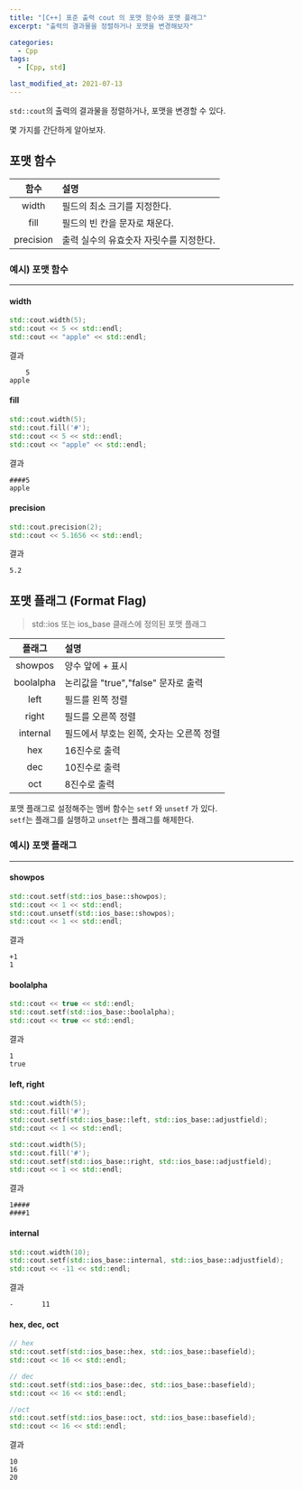 ```yaml
---
title: "[C++] 표준 출력 cout 의 포맷 함수와 포맷 플래그"
excerpt: "출력의 결과물을 정렬하거나 포맷을 변경해보자"

categories:
  - Cpp
tags:
  - [Cpp, std]

last_modified_at: 2021-07-13
---
```


`std::cout`의 출력의 결과물을 정렬하거나, 포맷을 변경할 수 있다.

몇 가지를 간단하게 알아보자.

## 포맷 함수

|함수|설명|
|:--:|:--|
|width|필드의 최소 크기를 지정한다.|
|fill|필드의 빈 칸을 문자로 채운다.|
|precision|출력 실수의 유효숫자 자릿수를 지정한다.|

### 예시) 포맷 함수

___

#### width

```cpp
std::cout.width(5);
std::cout << 5 << std::endl;
std::cout << "apple" << std::endl;
```

결과

```
    5
apple
```

#### fill

```cpp
std::cout.width(5);
std::cout.fill('#');
std::cout << 5 << std::endl;
std::cout << "apple" << std::endl;
```

결과

```
####5
apple
```

#### precision

```cpp
std::cout.precision(2);
std::cout << 5.1656 << std::endl;
```

결과

```
5.2
```

## 포맷 플래그 (Format Flag)

> std::ios 또는 ios_base 클래스에 정의된 포맷 플래그

|플래그|설명|   
|:--:|:--|
|showpos|양수 앞에 + 표시|
|boolalpha|논리값을 "true","false" 문자로 출력|
|left|필드를 왼쪽 정렬|
|right|필드를 오른쪽 정렬|
|internal|필드에서 부호는 왼쪽, 숫자는 오른쪽 정렬|
|hex|16진수로 출력|
|dec|10진수로 출력|
|oct|8진수로 출력|


포맷 플래그로 설정해주는 멤버 함수는 `setf` 와 `unsetf` 가 있다.   
`setf`는 플래그를 실행하고 `unsetf`는 플래그를 해제한다.

### 예시) 포맷 플래그

___

#### showpos

```cpp
std::cout.setf(std::ios_base::showpos);
std::cout << 1 << std::endl;
std::cout.unsetf(std::ios_base::showpos);
std::cout << 1 << std::endl;
```

결과

```
+1
1
```

#### boolalpha

```cpp
std::cout << true << std::endl;
std::cout.setf(std::ios_base::boolalpha);
std::cout << true << std::endl;
```

결과

```
1
true
```

#### left, right

```cpp
std::cout.width(5);
std::cout.fill('#');
std::cout.setf(std::ios_base::left, std::ios_base::adjustfield);
std::cout << 1 << std::endl;

std::cout.width(5);
std::cout.fill('#');
std::cout.setf(std::ios_base::right, std::ios_base::adjustfield);
std::cout << 1 << std::endl;
```

결과

```
1####
####1
```

#### internal

```cpp
std::cout.width(10);
std::cout.setf(std::ios_base::internal, std::ios_base::adjustfield);
std::cout << -11 << std::endl;
```

결과

```
-       11
```

#### hex, dec, oct

```cpp
// hex
std::cout.setf(std::ios_base::hex, std::ios_base::basefield);
std::cout << 16 << std::endl;

// dec
std::cout.setf(std::ios_base::dec, std::ios_base::basefield);
std::cout << 16 << std::endl;

//oct
std::cout.setf(std::ios_base::oct, std::ios_base::basefield);
std::cout << 16 << std::endl;
```

결과

```
10
16
20
```